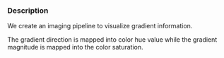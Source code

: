 ### Description

We create an imaging pipeline to visualize gradient information.

The gradient direction is mapped into color hue value while the gradient magnitude is mapped into the color saturation.